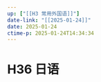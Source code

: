 ```yaml
---
up: ["[[H3 常用外国语]]"]
date-link: "[[2025-01-24]]"
date: 2025-01-24
ctime-p: 2025-01-24T14:34:34
---
```


# H36 日语

